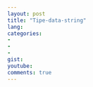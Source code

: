 ```yaml
---
layout: post
title: "Tipe-data-string"
lang: 
categories:
- 
- 
- 
gist: 
youtube: 
comments: true
---
```



